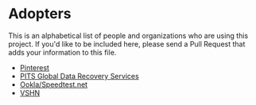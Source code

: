 # Adopters

This is an alphabetical list of people and organizations who are using this
project. If you'd like to be included here, please send a Pull Request that
adds your information to this file.

- [Pinterest](https://www.pinterest.com/)
- [PITS Global Data Recovery Services](https://www.pitsdatarecovery.net/)
- [Ookla/Speedtest.net](https://www.ookla.com/)
- [VSHN](https://www.vshn.ch/)
